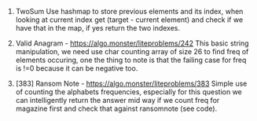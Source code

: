 1. TwoSum
    Use hashmap to store previous elements and its index, when looking at current index get (target - current element) and check if we have that in the map, if yes return the two indexes.

9. Valid Anagram - https://algo.monster/liteproblems/242
    This basic string manipulation, we need use char counting array of size 26 to find freq of elements occuring, one the thing to note is that the failing case for freq is !=0 because it can be negative too.

24. [383] Ransom Note - https://algo.monster/liteproblems/383
    Simple use of counting the alphabets frequencies, especially for this question we can intelligently return the answer mid way if we count freq for magazine first and check that against ransomnote (see code). 